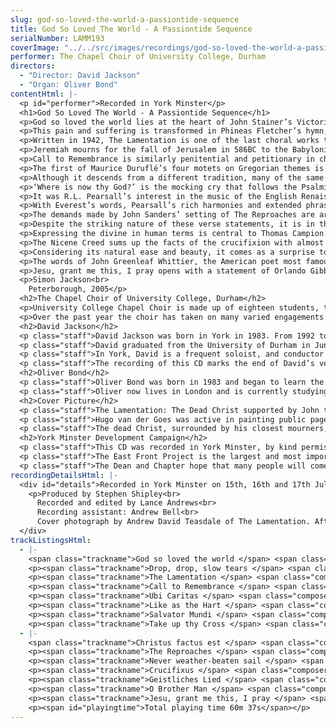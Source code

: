 ```yaml
---
slug: god-so-loved-the-world-a-passiontide-sequence
title: God So Loved The World - A Passiontide Sequence
serialNumber: LAMM193
coverImage: "../../src/images/recordings/god-so-loved-the-world-a-passiontide-sequence.jpg"
performer: The Chapel Choir of University College, Durham
directors:
  - "Director: David Jackson"
  - "Organ: Oliver Bond"
contentHtml: |-
  <p id="performer">Recorded in York Minster</p>
  <h1>God So Loved The World - A Passiontide Sequence</h1>
  <p>God so loved the world lies at the heart of John Stainer’s Victorian Passion meditation, The Crucifixion (1887). The words, chosen by the Revd W.J. Sparrow-Simpson from John’s Gospel, render succinctly and pithily the significance of the Passion story, while Stainer’s simple, homophonic setting allows the text to speak with clarity, direction and force. Although the music is essentially tranquil, there is disturbance here too: ‘whoso believeth in him should not perish’, we are told, but we cannot ignore the dying fall with which Stainer sets the word ‘perish’, straining against the hope contained in the message of eternal life. Such optimism relies, tragically, on the pain and suffering of the Passion.</p>
  <p>This pain and suffering is transformed in Phineas Fletcher’s hymn, Drop, drop, slow tears, with music by Kenneth Leighton (1929-1988). Tears fall from the eyes of God as his son descends to the earth as man; these tears become baptismal water bringing the news of Christ’s birth; and they are balm and comfort, washing away the sins of man: ‘In your deep floods/Drown all my faults and fears’. The clarity of Fletcher’s virtually monosyllabic text is matched by the transparency of Kenneth Leighton’s lyrically romantic setting, as the soprano melody flows over the line endings of the poem, suspended above the alto, tenor and bass accompaniment.</p>
  <p>Written in 1942, The Lamentation is one of the last choral works to be composed by Edward Bairstow, the organist of York Minster from 1913 until his death in 1946. Recognising the austere potential of Anglican chant, Bairstow set to music selections from ‘The Lamentations of Jeremiah’, chosen by the then Dean of York, Eric Milner-White. At times bitterly angry, at others desolate, and ultimately redemptive, this remarkable text is approached by Bairstow in a strikingly compassionate manner, capturing the constantly changing emotions of the Prophet’s lament with beautifully expressive chants.</p>
  <p>Jeremiah mourns for the fall of Jerusalem in 586BC to the Babylonians, led by King Nebuchadnezzar. At first the doleful Prophet laments for the destruction of the great city, ‘She that was great among the nations and princess among the provinces’, until tears of despair overcome him in the second section: ‘For these things I weep: mine eye, mine eye runneth down with water’. The emphasis here is on personal, individual suffering, yet this is evidently a man who only understands self-pity. ‘Jerusalem, Jerusalem, return unto the Lord thy God’, pleads the refrain which separates the three sections of the work; it is only in the final section that we see this process of recognition and renewal beginning: ‘woe unto us for we have sinned’.</p>
  <p>Call to Remembrance is similarly penitential and petitionary in character. The words, taken from Psalm 25, accept human failings and appeals for forgiveness. Richard Farrant (c.1525/30-80) was an important figure in Elizabethan church music, the Master of the Choristers at St George’s Chapel, Windsor. He mixed his interest in music with an interest in drama, and the choristers of St George’s frequently performed his plays before the Queen. Despite his prolific output, only three of his liturgical works survive and none of his plays are extant, although their titles, Ajax and Ulysses, and King Xerxes, suggest a preoccupation with tragic themes. Farrant’s interest in drama and liturgical music led to the development of the verse anthem, though the music here is in a more conventional motet form, a sensitive and restrained prayer calling for mercy.</p>
  <p>The first of Maurice Duruflé’s four motets on Gregorian themes is a setting of the antiphon for Maundy Thursday, Ubi Caritas. This motet, written in 1960, opens and closes using, unusually, only the lower voices: divided tenors and basses, with an antiphonal alto exposition of the melody, creating a rich, sonorous texture. As with all of Duruflé’s music, including the 1947 Requiem, the plainsong theme is of primary importance; here, the melody evolves organically, unhindered by the regularity of a fixed time signature. This theme, united with its text which speaks of the nature of God and his love, is complemented by Duruflé’s resonant harmonies to produce a motet of unconstrained and extraordinary beauty.</p>
  <p>Although it descends from a different tradition, many of the same remarks can be made about Herbert Howells’ setting of words from Psalm 42, Like as the Hart. The melody is driven by a sense of yearning; sung first by the tenors and basses, it is augmented by a flowing soprano descant when this music returns. A single soprano voice floats over the final full choir entry, as Howells’ music reaches further towards the ‘presence of God’. Never heavy, the rich modal harmonies of the organ part are in Howells’ distinctive idiom, sustaining and supporting the melody, and constantly providing material for development. The piece is one of Howells’ In Time of War anthems, a collection of works written over New Year 1941 while he and his family were snowed in to their family home – Howells accomplished the astonishing feat of producing a new work each day.</p>
  <p>‘Where is now thy God?’ is the mocking cry that follows the Psalmist. It is through the suffering of the Passion that this ‘living God’ is revealed, and it is to the cross that Thomas Tallis’ motet Salvator Mundi turns. Despite being Catholic during a time of persecution, Tallis enjoyed a successful career, eventually being appointed as Organist of the Chapel Royal in 1570. This motet dates from this high point in his career, printed first in the Cantiones Sacrae, a book of Latin motets dedicated to Queen Elizabeth. The music is solemn and gently imitative throughout, but this never obscures the text; each time a new section of the text is heard, melismatic writing is kept to a minimum, in keeping with Archbishop Cranmer’s earlier advice that ‘the song should not be full of notes, but, as near as may be, a syllable for every note’.</p>
  <p>It was R.L. Pearsall’s interest in the music of the English Renaissance, and particularly the secular madrigals of Thomas Morley (1557-1608), that led to an early Victorian interest in music of this period – the musical equivalent, in many ways, of the Gothic Revival. Pearsall (1795-1856) wrote many part-songs, setting the texts used by Morley and his contemporaries; his two eight-part madrigals, Lay a Garland and Great God of Love, are perhaps the most successful examples of these. Pearsall was interested in discovering what contemporary composers could learn from looking at the past, so the Renaissance practice of ‘contrafactum’, setting new words to existing music (often transforming a secular madrigal into a sacred anthem), naturally intrigued him. He experimented by setting the words ‘Tu es Petrus’ to his own Lay a Garland, and Richard Shephard (b.1949) follows this example with Take up thy Cross, setting the words of Charles Everest’s hymn to Great God of Love.</p>
  <p>With Everest’s words, Pearsall’s rich harmonies and extended phrase structures involve the listener directly in the drama of the scene: Christ’s words speak with immediacy, ‘Take up thy cross…And humbly follow after me’. Themes of humility and obedience are echoed in Christus factus est: ‘Christ was made for us obedient even unto death, indeed death on the cross’. For this motet, the Austrian composer Anton Bruckner (1824-96) chose a text that reads more like commentary than theatre. Instead, force and drama come directly from the music. Written in 1884, the period of the seventh symphony, the motet is conceived on an orchestral scale; from the simplicity of its sustained piano opening, invoking the mystery of the incarnation, through the exhilaratingly triumphant climax of ‘quod est super nomen’, to its whispered conclusion, the music demands that the human voice is stretched to its limits.</p>
  <p>The demands made by John Sanders’ setting of The Reproaches are arguably even greater: this is not the human voice, but the divine – the suffering Christ reprimanding man from the cross for the injustices of the crucifixion: ‘O my people, What have I done to you? How have I offended you?’ This poem-like chant would originally have been sung by a Priest to a plainsong melody during the Veneration of the Cross, and the verse sections of Sanders’ twentieth-century setting clearly recognise this heritage. There is a sense of balance in these chants, which render Christ’s words with painful simplicity, as each reproach grounds the cruelty of the Passion in the context of God’s good deeds to his people: ‘I led you from slavery to freedom, but you led your Saviour to the cross’.</p>
  <p>Despite the striking nature of these verse statements, it is in the two refrains, ‘O my people’ and ‘Holy is God’, with their block dissonances and thick textures, that the real power of Sanders’ setting is felt. The insistent repetition of material relentlessly keeps the focus of the music on the ingratitude and sin of the people of God. The only response that can be made is found in the penitential Trisagion, ‘Holy is God’, petitioning for mercy. But the inadequacies of this are difficult to ignore; unable to justify what has happened, the congregation is ultimately speechless as Christ’s demand ‘Answer me!’ dies away into plangent silence.</p>
  <p>Expressing the divine in human terms is central to Thomas Campion’s lyric Never weather-beaten sail, which looks forward from the exhausting, world-weariness of life towards the ‘Ever-blooming…jo<wbr></wbr>ys of Heaven’s high paradise’. It is a lyric of transition, using the commonplace conceit of a journey, struggling to express the glories of heaven without returning to the prosaic details of human life: ‘Cold age deafs not there our ears’. It requires the language of music to help it surpass the earthly, and Richard Shephard’s setting, with its sumptuous romantic harmonies, allows the text this freedom to transcend the mundane. Although essentially the same musical material is used for both stanzas, in the second the part-writing is even more opulent, with an intense sense of arrival at the words ‘Glory there the sun outshines’.</p>
  <p>The Nicene Creed sums up the facts of the crucifixion with almost brutal clarity: ‘He was crucified also for us, under Pontius Pilate: he suffered, and was buried’. Although his output was prolific, Antonio Lotti (c.1667-1740), who lived and worked in Venice for most of his life, is remembered now mainly for this Crucifixus, originally part of a full setting of the Creed. The opening, excruciating suspensions setting the single word ‘Crucifixus’ are unforgettable, building from this single voice entry up to the full choir climax on ‘passus’, articulating with incredible emotional intensity the pain of the Passion, before fading away to the simple statement ‘et sepultus est’.</p>
  <p>Considering its natural ease and beauty, it comes as a surprise to note that Johannes Brahms’ Geistliches Lied (‘Sacred Song’) was originally composed in 1856 as little more than a musical exercise in counterpoint. Formally, the music is a strict double-canon at the ninth; the tenors imitate the soprano line, and the basses the alto – and to add to this complexity there is also imitation within the organ accompaniment. Brahms’ real achievement here is that this learning never obstructs the music; throughout, there is a pervading sense of lyrical calm, entirely in keeping with Paul Flemming’s poem, before finally blossoming into a glorious ‘Amen’.</p>
  <p>The words of John Greenleaf Whittier, the American poet most famous for writing the hymn ‘Dear Lord and Father of mankind’, clearly respond vividly to musical setting, and it is obvious that Harold Darke recognised this when composing the anthem O Brother Man in 1959. This anthem is dedicated to the composer William H. Harris, and although the scale is different, it bears comparison with Harris’ own miniature, ‘Holy is the true light’. Darke’s anthem opens expansively, almost declamatory in tone; with delicate word-painting, Darke picks up on the word ‘Follow’ which opens the second stanza, leading into a gentle fugato passage. The singing of beautiful hymns, psalms and prayers are contrasted with the bitter violence of ‘the stormy clangour/Of war’s wild music’, which is ultimately supplanted by the ‘tree of peace’.</p>
  <p>Jesu, grant me this, I pray opens with a statement of Orlando Gibbons’ hymn tune ‘Song 13’. Gibbons (1583-1625) was one of the most influential church musicians of his age, and it is fitting that Bairstow, with his growing interests in music of this period, should base this astonishingly beautiful motet on one of Gibbons’ most affecting hymns. Bairstow treats the melody in a fauxbourdon manner; the melody moves around the parts but is always present. Despite the simplicity of the opening, or the beauty of the descant in the second verse, or the anger and fury of third, it is perhaps the way in which the music ends that is most memorable; the melody, grounded low in the bass register, provides the foundation for the other voices as the poet’s thoughts turn to the inevitable approach of death: ‘Dying, let me still abide/In Thy heart and wounded side. Amen’.</p>
  <p>Simon Jackson<br>
    Peterborough, 2005</p>
  <h2>The Chapel Choir of University College, Durham</h2>
  <p>University College Chapel Choir is made up of eighteen students, the vast majority of whom are members of the college, though students from other colleges are welcome to join. Also, much of the time (though not on this disc), two of the university’s professors take the total number of singers to twenty. During term time the choir sings Evensong every Thursday before formal dinner, as well as at the majority of Sunday morning Eucharists.</p>
  <p>Over the past year the choir has taken on many varied engagements. Ranging from performances of Haydn’s Nelson Mass in both Newcastle and York, to providing live music for a production of Peter Schaffer’s play Amadeus in Durham Castle. However, it was the choir’s performance of Michael Tippett’s ‘Five Negro Spirituals’ from A Child of our Time at the Edinburgh Fringe in the summer of 2004 that saw them beat off international orchestras and choirs to win the ‘Schott Musik International Youth Choir Award’.</p>
  <h2>David Jackson</h2>
  <p class="staff">David Jackson was born in York in 1983. From 1992 to 1996 he was a Chorister at York Minster, becoming Head Chorister and winning the National Choristers’ Composition Competition. He subsequently attended St Peter’s School, York where he was a music scholar. After leaving St Peter’s School, he spent a gap year working at Wells Cathedral Junior School in Somerset. During this time at Wells he accompanied the school choir on a live broadcast from Liverpool Cathedral for Classic FM, and joined them on tour to the Edinburgh Fringe.</p>
  <p class="staff">David graduated from the University of Durham in June 2005 after reading music and specialising in performance. He joined the University as a member of University College in 2002, and in his first year was the Assistant Organ Scholar under the direction of Christopher Totney - performing on the choir’s first release with Lammas, Cantate Domino. For the past two years David has been the Senior Organ Scholar, directing the choir at all concerts and services. He took the choir on tour to the Edinburgh Fringe, where they won the ‘Schott Musik International Youth Choir Award’, and has directed them in services, concerts and even theatre performances. David has been playing the organ since he was fifteen, and has been taught by Gordon Stewart and most recently, Keith Wright in Durham.</p>
  <p class="staff">In York, David is a frequent soloist, and conductor of the York Young Soloists, most recently directing a performance of Finzi’s Eclogue in January 2005, and he continues to sing at York Minster as a member of the St William’s Singers.</p>
  <p class="staff">The recording of this CD marks the end of David’s very enjoyable three year association with University College Chapel Choir, and the University of Durham. David now moves to Glasgow, to study for a postgraduate degree from the Royal Scottish Academy of Music and Drama.</p>
  <h2>Oliver Bond</h2>
  <p class="staff">Oliver Bond was born in 1983 and began to learn the organ at the age of 11. Upon coming to Durham to read Music and German, he began studying organ under Keith Wright at Durham Cathedral. Before commencing his organ scholarship at University College Chapel, he co-founded and directed the St Cuthbert's Choir in his college. He also spent a year teaching at the Peter-Altmeier-Musikgymnasium in Rhineland-Palatinate, Germany. Whilst there, he spent much of his time accompanying and singing with the school's successful mixed choir, Art of the Voice, in various concerts and competitions and continued his organ studies with Professor Markus Eichenlaub at Limburg Cathedral.</p>
  <p class="staff">Oliver now lives in London and is currently studying for his ARCO diploma.</p>
  <h2>Cover Picture</h2>
  <p class="staff">The Lamentation: The Dead Christ supported by John the Baptist, Joseph of Arimathea and Nicodemus with the Virgin Mary and Mary Magdalen. After Hugo van der Goes (c.1440-1482)</p>
  <p class="staff">Hugo van der Goes was active in painting public pageants and complex altarpieces. The Lamentation (University College, Durham) is one of seventy versions, painted after a lost original, of which the finest may be found in Amsterdam, Naples and Ghent. His most famous work, in which he rivalled the more successful Rogier van der Weyden (c. 1400-1464) is the Portinari Altarpiece in the Uffuzi collection in Florence. It is believed that the artist's consciousness of his rival's superiority led to his mental decline and his retreat to a monastery in Bruges.</p>
  <p class="staff">The dead Christ, surrounded by his closest mourners, is turned towards the viewer to display his wounds and to inspire meditation. His mother appears calm, perhaps reflecting her confidence in the Resurrection. The drapery is painted in strong colours with elaborate costume detail and the diagonally flowing trickles of blood, carefully considered, remind us that the wounds were inflicted whilst vertical on the cross.</p>
  <h2>York Minster Development Campaign</h2>
  <p class="staff">This CD was recorded in York Minster, by kind permission of the Dean and Chapter. The recording coincided with the launch of a development campaign, designed to do three things: first, to conserve, repair and restore the east front and east window; second, to establish an endowment fund for the Minster's music and thirdly to ensure the future of the Minster's educational programme through the Centre for School Visits and the Minster Library.</p>
  <p class="staff">The East Front Project is the largest and most important conservation project in Europe at the present time (2005). The 15th century stonework has come to the end of its life, and the replacing of the delicate tracery in the window necessitates the complete removal of all of the priceless mediaeval stained glass. The Great East Window - described as the Sistine Chapel of stained glass - is about the size of a tennis court.</p>
  <p class="staff">The Dean and Chapter hope that many people will come to visit York Minster as the work progresses. More information can be found and donations made at the York Minster <a href="https://web.archive.org/web/20130202021035/http://www.yorkminster.org/">website</a>.</p>
recordingDetailsHtml: |-
  <div id="details">Recorded in York Minster on 15th, 16th and 17th July 2005 by kind permission of the Dean and Chapter
    <p>Produced by Stephen Shipley<br>
      Recorded and edited by Lance Andrews<br>
      Recording assistant: Andrew Bell<br>
      Cover photograph by Andrew David Teasdale of The Lamentation. After Hugo van der Goes (c.1440-1482)</p>
  </div>
trackListingsHtml:
  - |-
    <span class="trackname">God so loved the world </span> <span class="composer"> John Stainer</span>
    <p><span class="trackname">Drop, drop, slow tears </span> <span class="composer"> Kenneth Leighton</span></p>
    <p><span class="trackname">The Lamentation </span> <span class="composer"> Edward Bairstow</span></p>
    <p><span class="trackname">Call to Remembrance </span> <span class="composer"> Richard Farrant</span></p>
    <p><span class="trackname">Ubi Caritas </span> <span class="composer">Maurice Duruflé</span></p>
    <p><span class="trackname">Like as the Hart </span> <span class="composer"> Herbert Howells</span></p>
    <p><span class="trackname">Salvator Mundi </span> <span class="composer"> Thomas Tallis</span></p>
    <p><span class="trackname">Take up thy Cross </span> <span class="composer"> R.L. Pearsall, arr. Richard Shephard</span></p>
  - |-
    <span class="trackname">Christus factus est </span> <span class="composer"> Anton Bruckner</span>
    <p><span class="trackname">The Reproaches </span> <span class="composer">John Sanders</span></p>
    <p><span class="trackname">Never weather-beaten sail </span> <span class="composer"> Richard Shephard</span></p>
    <p><span class="trackname">Crucifixus </span> <span class="composer">Antonio Lotti</span></p>
    <p><span class="trackname">Geistliches Lied </span> <span class="composer"> Johannes Brahms</span></p>
    <p><span class="trackname">O Brother Man </span> <span class="composer"> Harold Darke</span></p>
    <p><span class="trackname">Jesu, grant me this, I pray </span> <span class="composer"> Edward Bairstow</span></p>
    <p><span id="playingtime">Total playing time 60m 37s</span></p>
---
```

